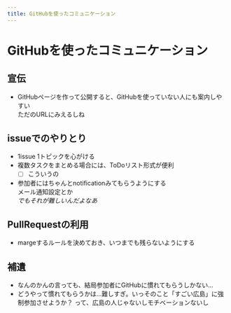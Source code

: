 ```yaml
---
title: GitHubを使ったコミュニケーション
---
```

# GitHubを使ったコミュニケーション

## 宣伝

* GitHubページを作って公開すると、GitHubを使っていない人にも案内しやすい<BR>ただのURLにみえるしね

## issueでのやりとり

* 1issue 1トピックを心がける
* 複数タスクをまとめる場合には、ToDoリスト形式が便利
  - [ ] こういうの
* 参加者にはちゃんとnotificationみてもらうようにする<BR>メール通知設定とか<BR>*でもそれが難しいんだよなあ*

## PullRequestの利用

* margeするルールを決めておき、いつまでも残らないようにする

## 補遺

* なんのかんの言っても、結局参加者にGitHubに慣れてもらうしかない...
* どうやって慣れてもらうかは…難しすぎ。いっそのこと「すごい広島」に強制参加させようか？ って、広島の人じゃないしモチベーションないし
